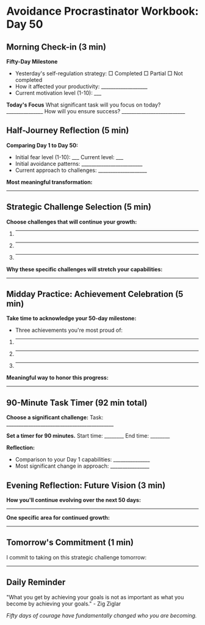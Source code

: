 # Avoidance Procrastinator Workbook: Day 50

## Morning Check-in (3 min)

**Fifty-Day Milestone**
- Yesterday's self-regulation strategy: □ Completed □ Partial □ Not completed
- How it affected your productivity: ___________________
- Current motivation level (1-10): ___

**Today's Focus**
What significant task will you focus on today? _______________
How will you ensure success? __________________________

## Half-Journey Reflection (5 min)

**Comparing Day 1 to Day 50:**
- Initial fear level (1-10): ___ Current level: ___
- Initial avoidance patterns: _________________________
- Current approach to challenges: ____________________

**Most meaningful transformation:**
________________________________________________

## Strategic Challenge Selection (5 min)

**Choose challenges that will continue your growth:**
1. ________________________________________________
2. ________________________________________________
3. ________________________________________________

**Why these specific challenges will stretch your capabilities:**
________________________________________________

## Midday Practice: Achievement Celebration (5 min)

**Take time to acknowledge your 50-day milestone:**
- Three achievements you're most proud of:
1. ________________________________________________
2. ________________________________________________
3. ________________________________________________

**Meaningful way to honor this progress:**
________________________________________________

## 90-Minute Task Timer (92 min total)

**Choose a significant challenge:**
Task: ____________________________________________

**Set a timer for 90 minutes.**
Start time: ________ End time: ________

**Reflection:**
- Comparison to your Day 1 capabilities: _______________
- Most significant change in approach: ________________

## Evening Reflection: Future Vision (3 min)

**How you'll continue evolving over the next 50 days:**
________________________________________________

**One specific area for continued growth:**
________________________________________________

## Tomorrow's Commitment (1 min)

I commit to taking on this strategic challenge tomorrow:
________________________________________________

## Daily Reminder

"What you get by achieving your goals is not as important as what you become by achieving your goals." - Zig Ziglar

*Fifty days of courage have fundamentally changed who you are becoming.*